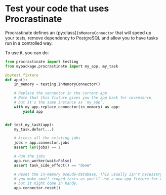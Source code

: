 # Test your code that uses Procrastinate

Procrastinate defines an {py:class}`InMemoryConnector` that will speed up your tests,
remove dependency to PostgreSQL and allow you to have tasks run in a
controlled way.

To use it, you can do:

```python
from procrastinate import testing
from mypackage.procrastinate import my_app, my_task

@pytest.fixture
def app():
    in_memory = testing.InMemoryConnector()

    # Replace the connector in the current app
    # Note that this fixture gives you the app back for covenience,
    # but it's the same instance as `my_app`.
    with my_app.replace_connector(in_memory) as app:
        yield app


def test_my_task(app):
    my_task.defer(...)

    # Access all the existing jobs
    jobs = app.connector.jobs
    assert len(jobs) == 1

    # Run the jobs
    app.run_worker(wait=False)
    assert task_side_effect() == "done"

    # Reset the in-memory pseudo-database. This usually isn't necessary if
    # you make small scoped tests as you'll use a new app fixture for each test
    # but it might come in handy.
    app.connector.reset()
```
